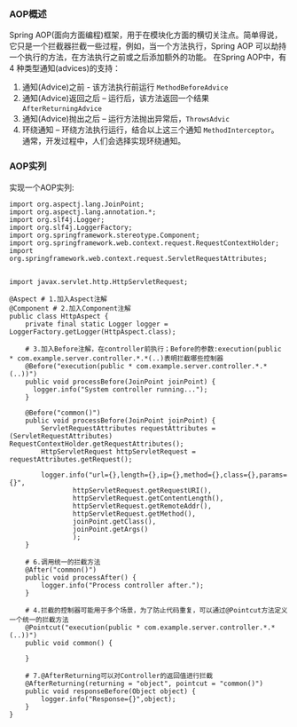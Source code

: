 ### AOP概述
Spring AOP(面向方面编程)框架，用于在模块化方面的横切关注点。简单得说，它只是一个拦截器拦截一些过程，例如，当一个方法执行，Spring AOP 可以劫持一个执行的方法，在方法执行之前或之后添加额外的功能。
在Spring AOP中，有 4 种类型通知(advices)的支持：
1. 通知(Advice)之前 - 该方法执行前运行 `MethodBeforeAdvice`
2. 通知(Advice)返回之后 – 运行后，该方法返回一个结果 `AfterReturningAdvice`
3. 通知(Advice)抛出之后 – 运行方法抛出异常后，`ThrowsAdvic`
4. 环绕通知 – 环绕方法执行运行，结合以上这三个通知 `MethodInterceptor`。  
通常，开发过程中，人们会选择实现环绕通知。

### AOP实列
实现一个AOP实列:
```
import org.aspectj.lang.JoinPoint;
import org.aspectj.lang.annotation.*;
import org.slf4j.Logger;
import org.slf4j.LoggerFactory;
import org.springframework.stereotype.Component;
import org.springframework.web.context.request.RequestContextHolder;
import org.springframework.web.context.request.ServletRequestAttributes;


import javax.servlet.http.HttpServletRequest;

@Aspect # 1.加入Aspect注解
@Component # 2.加入Component注解
public class HttpAspect {
    private final static Logger logger = LoggerFactory.getLogger(HttpAspect.class);

    # 3.加入Before注解，在controller前执行；Before的参数:execution(public * com.example.server.controller.*.*(..)表明拦截哪些控制器
    @Before("execution(public * com.example.server.controller.*.*(..))")
    public void processBefore(JoinPoint joinPoint) {
      logger.info("System controller running...");
    }

    @Before("common()")
    public void processBefore(JoinPoint joinPoint) {
        ServletRequestAttributes requestAttributes = (ServletRequestAttributes) RequestContextHolder.getRequestAttributes();
        HttpServletRequest httpServletRequest = requestAttributes.getRequest();

        logger.info("url={},length={},ip={},method={},class={},params={}",
                httpServletRequest.getRequestURI(),
                httpServletRequest.getContentLength(),
                httpServletRequest.getRemoteAddr(),
                httpServletRequest.getMethod(),
                joinPoint.getClass(),
                joinPoint.getArgs()
                );
    }

    # 6.调用统一的拦截方法
    @After("common()")
    public void processAfter() {
        logger.info("Process controller after.");
    }

    # 4.拦截的控制器可能用于多个场景，为了防止代码重复，可以通过@Pointcut方法定义一个统一的拦截方法
    @Pointcut("execution(public * com.example.server.controller.*.*(..))")
    public void common() {

    }

    # 7.@AfterReturning可以对Controller的返回值进行拦截
    @AfterReturning(returning = "object", pointcut = "common()")
    public void responseBefore(Object object) {
        logger.info("Response={}",object);
    }
}

```
